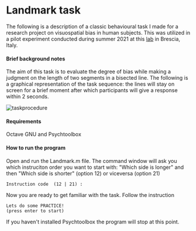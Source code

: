 # Landmark task


The following is a description of a classic behavioural task I made for a research project on visuospatial bias in human subjects.
This was utilized in a pilot experiment conducted during summer 2021 at this [lab](http://www.cognitiveneuroscience.it/?lang=en) in Brescia, Italy.


#### Brief background notes
The aim of this task is to evaluate the degree of bias while making a judgment on the length of two segments in a bisected line.
The following is a graphical representation of the task sequence: the lines will stay on screen for a brief moment after which participants will give a response within 2 seconds. 

![taskprocedure](https://user-images.githubusercontent.com/104091627/164989059-44f4b481-d0e3-48aa-b3ee-d0be6ecd4912.png)

#### Requirements
Octave GNU and Psychtoolbox

#### How to run the program

Open and run the Landmark.m file. The command window will ask you which instruciton order you want to start with: "Which side is longer" and then "Which side is shorter" (option 12) or viceversa (option 21)

```
Instruction code  (12 | 21) :
```

Now you are ready to get familiar with the task. Follow the instruction

```
Lets do some PRACTICE!
(press enter to start)
```
If you haven't installed Psychtoolbox the program will stop at this point.




